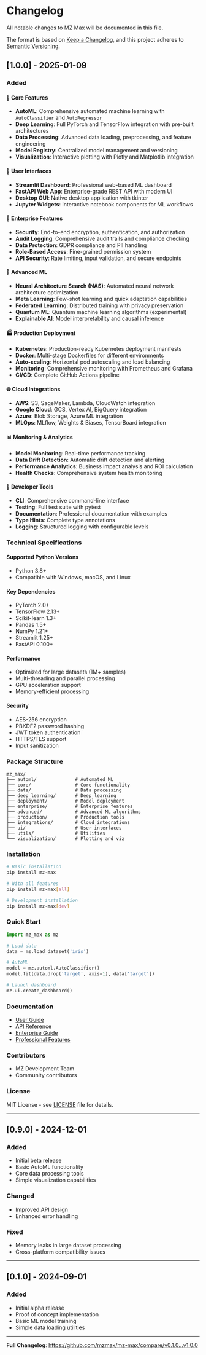 # Changelog

All notable changes to MZ Max will be documented in this file.

The format is based on [Keep a Changelog](https://keepachangelog.com/en/1.0.0/),
and this project adheres to [Semantic Versioning](https://semver.org/spec/v2.0.0.html).

## [1.0.0] - 2025-01-09

### Added

#### 🚀 Core Features
- **AutoML**: Comprehensive automated machine learning with `AutoClassifier` and `AutoRegressor`
- **Deep Learning**: Full PyTorch and TensorFlow integration with pre-built architectures
- **Data Processing**: Advanced data loading, preprocessing, and feature engineering
- **Model Registry**: Centralized model management and versioning
- **Visualization**: Interactive plotting with Plotly and Matplotlib integration

#### 🎯 User Interfaces
- **Streamlit Dashboard**: Professional web-based ML dashboard
- **FastAPI Web App**: Enterprise-grade REST API with modern UI
- **Desktop GUI**: Native desktop application with tkinter
- **Jupyter Widgets**: Interactive notebook components for ML workflows

#### 🏢 Enterprise Features
- **Security**: End-to-end encryption, authentication, and authorization
- **Audit Logging**: Comprehensive audit trails and compliance checking
- **Data Protection**: GDPR compliance and PII handling
- **Role-Based Access**: Fine-grained permission system
- **API Security**: Rate limiting, input validation, and secure endpoints

#### 🧠 Advanced ML
- **Neural Architecture Search (NAS)**: Automated neural network architecture optimization
- **Meta Learning**: Few-shot learning and quick adaptation capabilities
- **Federated Learning**: Distributed training with privacy preservation
- **Quantum ML**: Quantum machine learning algorithms (experimental)
- **Explainable AI**: Model interpretability and causal inference

#### 🏭 Production Deployment
- **Kubernetes**: Production-ready Kubernetes deployment manifests
- **Docker**: Multi-stage Dockerfiles for different environments
- **Auto-scaling**: Horizontal pod autoscaling and load balancing
- **Monitoring**: Comprehensive monitoring with Prometheus and Grafana
- **CI/CD**: Complete GitHub Actions pipeline

#### 🌐 Cloud Integrations
- **AWS**: S3, SageMaker, Lambda, CloudWatch integration
- **Google Cloud**: GCS, Vertex AI, BigQuery integration  
- **Azure**: Blob Storage, Azure ML integration
- **MLOps**: MLflow, Weights & Biases, TensorBoard integration

#### 📊 Monitoring & Analytics
- **Model Monitoring**: Real-time performance tracking
- **Data Drift Detection**: Automatic drift detection and alerting
- **Performance Analytics**: Business impact analysis and ROI calculation
- **Health Checks**: Comprehensive system health monitoring

#### 🔧 Developer Tools
- **CLI**: Comprehensive command-line interface
- **Testing**: Full test suite with pytest
- **Documentation**: Professional documentation with examples
- **Type Hints**: Complete type annotations
- **Logging**: Structured logging with configurable levels

### Technical Specifications

#### Supported Python Versions
- Python 3.8+
- Compatible with Windows, macOS, and Linux

#### Key Dependencies
- PyTorch 2.0+
- TensorFlow 2.13+
- Scikit-learn 1.3+
- Pandas 1.5+
- NumPy 1.21+
- Streamlit 1.25+
- FastAPI 0.100+

#### Performance
- Optimized for large datasets (1M+ samples)
- Multi-threading and parallel processing
- GPU acceleration support
- Memory-efficient processing

#### Security
- AES-256 encryption
- PBKDF2 password hashing
- JWT token authentication
- HTTPS/TLS support
- Input sanitization

### Package Structure

```
mz_max/
├── automl/              # Automated ML
├── core/                # Core functionality
├── data/                # Data processing
├── deep_learning/       # Deep learning
├── deployment/          # Model deployment
├── enterprise/          # Enterprise features
├── advanced/            # Advanced ML algorithms
├── production/          # Production tools
├── integrations/        # Cloud integrations
├── ui/                  # User interfaces
├── utils/               # Utilities
└── visualization/       # Plotting and viz
```

### Installation

```bash
# Basic installation
pip install mz-max

# With all features
pip install mz-max[all]

# Development installation
pip install mz-max[dev]
```

### Quick Start

```python
import mz_max as mz

# Load data
data = mz.load_dataset('iris')

# AutoML
model = mz.automl.AutoClassifier()
model.fit(data.drop('target', axis=1), data['target'])

# Launch dashboard
mz.ui.create_dashboard()
```

### Documentation

- [User Guide](https://docs.mzmax.ai/user-guide)
- [API Reference](https://docs.mzmax.ai/api)
- [Enterprise Guide](ENTERPRISE_GUIDE.md)
- [Professional Features](PROFESSIONAL_FEATURES.md)

### Contributors

- MZ Development Team
- Community contributors

### License

MIT License - see [LICENSE](LICENSE) file for details.

---

## [0.9.0] - 2024-12-01

### Added
- Initial beta release
- Basic AutoML functionality
- Core data processing tools
- Simple visualization capabilities

### Changed
- Improved API design
- Enhanced error handling

### Fixed
- Memory leaks in large dataset processing
- Cross-platform compatibility issues

---

## [0.1.0] - 2024-09-01

### Added
- Initial alpha release
- Proof of concept implementation
- Basic ML model training
- Simple data loading utilities

---

**Full Changelog**: https://github.com/mzmax/mz-max/compare/v0.1.0...v1.0.0
